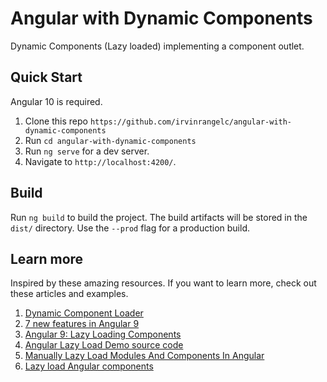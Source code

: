 # Angular with Dynamic Components

Dynamic Components (Lazy loaded) implementing a component outlet.

## Quick Start

Angular 10 is required.

1.  Clone this repo `https://github.com/irvinrangelc/angular-with-dynamic-components`
1.  Run `cd angular-with-dynamic-components`
1.  Run `ng serve` for a dev server.
1.  Navigate to `http://localhost:4200/`.

## Build

Run `ng build` to build the project. The build artifacts will be stored in the `dist/` directory. Use the `--prod` flag for a production build.

## Learn more
Inspired by these amazing resources. If you want to learn more, check out these articles and examples.
1. [Dynamic Component Loader](https://angular.io/guide/dynamic-component-loader)
1. [7 new features in Angular 9](https://auth0.com/blog/angular-9-whats-new/)
1. [Angular 9: Lazy Loading Components](https://johnpapa.net/angular-9-lazy-loading-components/)
1. [Angular Lazy Load Demo source code](https://github.com/johnpapa/angular-lazy-load-demo)
1. [Manually Lazy Load Modules And Components In Angular](https://www.mokkapps.de/blog/manually-lazy-load-modules-and-components-in-angular/)
1. [Lazy load Angular components](https://medium.com/angular-in-depth/lazy-load-components-in-angular-596357ab05d8)
